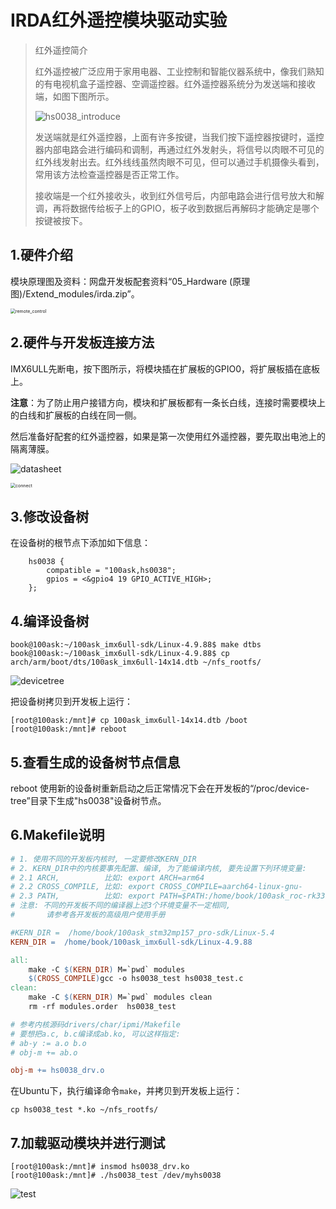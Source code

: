 # IRDA红外遥控模块驱动实验

> 红外遥控简介
>
> 红外遥控被广泛应用于家用电器、工业控制和智能仪器系统中，像我们熟知的有电视机盒子遥控器、空调遥控器。红外遥控器系统分为发送端和接收端，如图下图所示。
>
> ![hs0038_introduce](https://cdn.staticaly.com/gh/DongshanPI/LinuxCodeLibrary-Photos@master/Nxp/IMX6ULL/Pro/07-hs0038driver_hs0038_introduce.jpg)
>
> 发送端就是红外遥控器，上面有许多按键，当我们按下遥控器按键时，遥控器内部电路会进行编码和调制，再通过红外发射头，将信号以肉眼不可见的红外线发射出去。红外线线虽然肉眼不可见，但可以通过手机摄像头看到，常用该方法检查遥控器是否正常工作。
>
> 接收端是一个红外接收头，收到红外信号后，内部电路会进行信号放大和解调，再将数据传给板子上的GPIO，板子收到数据后再解码才能确定是哪个按键被按下。



## 1.硬件介绍

模块原理图及资料：网盘开发板配套资料“05_Hardware (原理图)/Extend_modules/irda.zip”。

<img src="https://cdn.staticaly.com/gh/DongshanPI/LinuxCodeLibrary-Photos@master/Nxp/IMX6ULL/Pro/07-hs0038driver_remote_control.jpg" alt="remote_control" style="zoom:50%;" />



## 2.硬件与开发板连接方法

IMX6ULL先断电，按下图所示，将模块插在扩展板的GPIO0，将扩展板插在底板上。

**注意**：为了防止用户接错方向，模块和扩展板都有一条长白线，连接时需要模块上的白线和扩展板的白线在同一侧。

然后准备好配套的红外遥控器，如果是第一次使用红外遥控器，要先取出电池上的隔离薄膜。

![datasheet](https://cdn.staticaly.com/gh/DongshanPI/LinuxCodeLibrary-Photos@master/Nxp/IMX6ULL/Pro/07-hs0038driver_datasheet.jpg)

<img src="https://cdn.staticaly.com/gh/DongshanPI/LinuxCodeLibrary-Photos@master/Nxp/IMX6ULL/Pro/07-hs0038driver_connect.jpg" alt="connect" style="zoom:50%;" />



## 3.修改设备树

在设备树的根节点下添加如下信息：

```
    hs0038 {
        compatible = "100ask,hs0038";
        gpios = <&gpio4 19 GPIO_ACTIVE_HIGH>;
    };
```



## 4.编译设备树

```
book@100ask:~/100ask_imx6ull-sdk/Linux-4.9.88$ make dtbs
book@100ask:~/100ask_imx6ull-sdk/Linux-4.9.88$ cp arch/arm/boot/dts/100ask_imx6ull-14x14.dtb ~/nfs_rootfs/
```

![devicetree](https://cdn.staticaly.com/gh/DongshanPI/LinuxCodeLibrary-Photos@master/Nxp/IMX6ULL/Pro/07-hs0038driver_devicetree.jpg)

把设备树拷贝到开发板上运行：

```
[root@100ask:/mnt]# cp 100ask_imx6ull-14x14.dtb /boot
[root@100ask:/mnt]# reboot
```





## 5.查看生成的设备树节点信息

reboot 使用新的设备树重新启动之后正常情况下会在开发板的“/proc/device-tree”目录下生成"hs0038"设备树节点。



## 6.Makefile说明

```makefile
# 1. 使用不同的开发板内核时, 一定要修改KERN_DIR
# 2. KERN_DIR中的内核要事先配置、编译, 为了能编译内核, 要先设置下列环境变量:
# 2.1 ARCH,          比如: export ARCH=arm64
# 2.2 CROSS_COMPILE, 比如: export CROSS_COMPILE=aarch64-linux-gnu-
# 2.3 PATH,          比如: export PATH=$PATH:/home/book/100ask_roc-rk3399-pc/ToolChain-6.3.1/gcc-linaro-6.3.1-2017.05-x86_64_aarch64-linux-gnu/bin 
# 注意: 不同的开发板不同的编译器上述3个环境变量不一定相同,
#       请参考各开发板的高级用户使用手册

#KERN_DIR =  /home/book/100ask_stm32mp157_pro-sdk/Linux-5.4
KERN_DIR =  /home/book/100ask_imx6ull-sdk/Linux-4.9.88

all:
	make -C $(KERN_DIR) M=`pwd` modules 
	$(CROSS_COMPILE)gcc -o hs0038_test hs0038_test.c
clean:
	make -C $(KERN_DIR) M=`pwd` modules clean
	rm -rf modules.order  hs0038_test

# 参考内核源码drivers/char/ipmi/Makefile
# 要想把a.c, b.c编译成ab.ko, 可以这样指定:
# ab-y := a.o b.o
# obj-m += ab.o

obj-m += hs0038_drv.o
```

在Ubuntu下，执行编译命令`make`，并拷贝到开发板上运行：

```
cp hs0038_test *.ko ~/nfs_rootfs/
```



## 7.加载驱动模块并进行测试

```
[root@100ask:/mnt]# insmod hs0038_drv.ko
[root@100ask:/mnt]# ./hs0038_test /dev/myhs0038
```

![test](https://cdn.staticaly.com/gh/DongshanPI/LinuxCodeLibrary-Photos@master/Nxp/IMX6ULL/Pro/07-hs0038driver_test.jpg)









